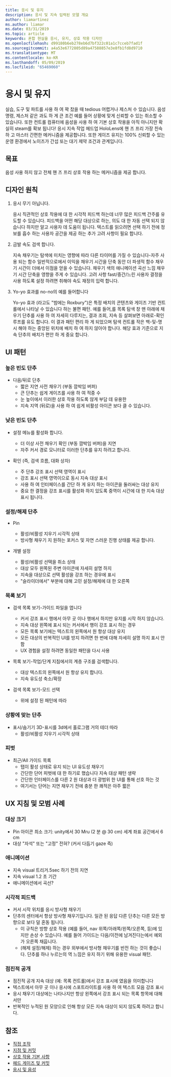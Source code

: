 ```yaml
---
title: 응시 및 유지
description: 응시 및 지속 입력된 모델 개요
author: liamartinez
ms.author: liamar
ms.date: 03/31/2019
ms.topic: article
keywords: 혼합 현실을 응시, 유지, 상호 작용 디자인
ms.openlocfilehash: d99180b6eb278eb6d7bf322c01a1c7cceb7fad1f
ms.sourcegitcommit: a4a53e6772805d89a47588857e3e8fb1fd8d9710
ms.translationtype: MT
ms.contentlocale: ko-KR
ms.lasthandoff: 05/09/2019
ms.locfileid: "65469060"
---
```

# <a name="gaze-and-dwell"></a>응시 및 유지

실습, 도구 및 파트를 사용 하 여 꽉 찼을 때 tedious 어렵거나 제스처 수 있습니다.  음성 명령, 제스처 같은 과도 하 게 큰 조건 예를 들어 상황에 맞게 신뢰할 수 있는 취소할 수 있습니다.  또한 컨트롤 컴퓨터에 음성을 사용 하 여 기본 상호 작용을 아직 아니지만 확실히 steam를 확보 됩니다!  응시 지속 작업 헤드업 HoloLens에 핸 즈 프리 가장 친숙 하 고 마스터 간편한 메커니즘을 제공합니다.  또한 게이즈 유지는 100% 신뢰할 수 있는 운영 환경에서 노이즈가 간섭 또는 대기 제약 조건과 관계입니다.

## <a name="goals"></a>목표

음성 사용 하지 않고 전체 핸 즈 프리 상호 작용 하는 메커니즘을 제공 합니다.

## <a name="design-principles"></a>디자인 원칙

1. 응시 무기 아닙니다.
    
    응시 직관적인 상호 작용에 대 한 시각적 피드백 하는데 너무 많은 피드백 간주를 유도할 수 있습니다. 피드백을 어떤 해당 대상으로 하는, 의도 대 한 자동 선택 되지 않습니다 하지만 알고 사용자 데 도움이 됩니다. 텍스트를 읽으려면 선택 하기 전에 정보를 흡수 하는 사용자 공간을 제공 하는 추가 고려 사항이 필요 합니다.
    
2. 금발 속도 검색 합니다.
    
    지속 채우기는 탐색에 미치는 영향에 따라 다른 타이머를 가질 수 있습니다-자주 사용 되는 함수 일반적으로에서 이익을 채우기 시간을 단축 동안 더 파생적 함수 채우기 시간이 더에서 이점을 얻을 수 있습니다. 채우기 색의 애니메이션 곡선 느낌 채우기 시간 단축을 영향을 주게 수 있습니다. 고려 사항 fast/중간/느린 사용자 결정을 사용 하도록 설정 하려면 취해야 속도 재정의 입력 합니다.
    
3. Yo-yo 효과를 no-no의 예를 들어합니다

    Yo-yo 효과 (라고도 "밤에는 Roxbury")은 특정 배치의 콘텐츠와 게이즈 기반 컨트롤에서 나타날 수 있습니다 하는 불편 패턴. 예를 들어,를 목록 탐색 창 맨 아래에 채우기 단추를 사용 하 여 자세히 다루지는, 결과 조회, 지속 등 살펴보면 아래로-확인 루프를 유도 합니다. 이 결과 패턴 편리 하 게 되었으며 탐색 컨트롤 작은 백-및-명시 해야 하는 중앙된 위치에 배치 하 여 하지 않아야 합니다. 해당 효과 기준으로 지속 단추의 배치가 편안 하 게 중요 합니다.

## <a name="ui-patterns"></a>UI 패턴

### <a name="high-frequency-buttons"></a>높은 빈도 단추
    
* 다음/뒤로 단추
  * 짧은 지연 사전 채우기 (부동 깜박임 버퍼)
  * 큰 단추는 쉽게 게이즈를 사용 하 여 적중 수
  * 눈 높이에서 이러한 상호 작용 하도록 않게 부담 데 유용한
  * 지속 지역 (뒤로)을 사용 하 여 쉽게 비활성 아이콘 보다 클 수 있습니다.

### <a name="low-frequency-buttons"></a>낮은 빈도 단추
    
* 설정 메뉴를 활성화 합니다.
  * 더 이상 사전 채우기 확인 (부동 깜박임 버퍼)을 지연
  * 자주 커서 경로 모니터로 이러한 단추를 유지 하려고 합니다.

* 확인 (즉, 검색 흐름, 대화 상자)
  * 주 단추 강조 표시 선택 영역이 표시
  * 강조 표시 선택 영역이으로 동시 지속 대상 표시
  * 사용 하 여 인터페이스를 간단 하 게 유지 하는 아이콘을 둘러싸는 대상 유지
  * 중요 한 결정을 강조 표시를 활성화 하지 있도록 중역이 시간에 대 한 지속 대상 표시 됩니다.
        
### <a name="toggle-buttons"></a>설정/해제 단추

* Pin
  * 활성/비활성 지우기 시각적 상태
  * 방사형 채우기 지 원하는 포커스 및 자연 스러운 진행 상태를 제공 합니다. 

* 개별 설정
  * 활성/비활성 선택을 취소 상태
  * 대상 모두 왼쪽된 주변 아이콘에 자세히 설명 하지
  * 지속을 대상으로 선택 활성을 강조 하는 경우에 표시
  * "슬라이더에서" 부분에 대해 고민 설정/해제에 대 한 오른쪽

### <a name="list-views"></a>목록 보기

* 검색 목록 보기-가이드 파일을 엽니다
  * 커서 강조 표시 행에서 아무 곳 이나 행에서 하지만 유지를 시작 하지 않습니다.
  * 지속 대상 왼쪽에 표시 되는 커서에서 행이 강조 표시 하는 경우
  * 모든 목록 보기에는 텍스트의 왼쪽에서 원 항상 대상 유지
  * 모든 대상의 반복적인 UI를 방지 하려면 한 번에 대해 자세히 설명 하지 표시 안 함
  * UX 경험을 설정 하려면 동일한 패턴을 다시 사용
        
* 목록 보기-작업/단계 지침에서의 계층 구조를 검색합니다.
  * 대상 텍스트의 왼쪽에서 원 항상 유지 합니다.
  * 지속 유도성 축소/확장
        
* 검색 목록 보기-모드 선택
  * 위에 설정 된 패턴에 따라

### <a name="contextual-buttons"></a>상황에 맞는 단추

* 표시/숨기기 3D-표시를 3d에서 홀로그램 거의 테더 따라 
  * 활성/비활성 지우기 시각적 상태

### <a name="pivots"></a>피벗

* 최근/All 가이드 목록
  * 탭이 활성 상태로 유지 되는 UI 유도성 채우기
  * 간단한 단어 피벗에 대 한 하기로 했습니다 지속 대상 패턴 생략
  * 간단한 인터페이스를 다른 2 원 대상과 더 광범위 한 UI를 통해 선호 하는 것
  * 여기서는 단어는 지연 채우기 전에 충분 한 쾌적은 아주 짧은


## <a name="ux-guidelines-and-best-practices"></a>UX 지침 및 모범 사례

### <a name="target-sizes"></a>대상 크기

  * Pin 아이콘 최소 크기: unity에서 30 Mru (2 분 @ 30 cm) 세계 좌표 공간에서 6 cm
  * 대상 "자석" 또는 "고정" 전혀? (커서 다듬기 gaze 즉)

### <a name="animation"></a>애니메이션

  * 지속 visual 트리거.5sec 하기 전의 지연
  * 지속 visual 1.2 초 기간
  * 애니메이션에서 곡선?

### <a name="visual-feedback"></a>시각적 피드백

  * 커서 시작 위치를 응시 방사형 채우기
  * 단추의 센터에서 항상 방사형 채우기입니다. 일관 된 응답 다른 단추는 다른 모든 방향으로 보다 덜 혼동 됩니다. 
    * 이 규칙은 방향 상호 작용 (예를 들어, nav 위쪽/아래쪽/왼쪽/오른쪽, 등)에 있지만 손상 수 있습니다. 예를 들어 가이드는 다음/이전에 남겨진다는에서 예외가 오른쪽 채웁니다.
    * (해제 설정/해제) 하는 경우 외부에서 방사형 채우기를 반전 하는 것이 좋습니다. 단추를 하나 누르는의 역 느낌은 유지 하기 위해 유용한 visual 패턴. 

### <a name="progressive-disclosure"></a>점진적 공개

 * 점진적 공개 지속 대상 (예: 목록 컨트롤)에서 강조 표시에 였음을 의미합니다
 * 텍스트에서 아무 곳 이나 응시에 스포트라이트를 사용 하 여 텍스트 모음 강조 표시
 * 응시 채우기 대상에는 나타나지만 항상 왼쪽에서 강조 표시 되는 목록 항목에 대해서만
 * 반복적인 누적된 원 모양으로 인해 항상 모든 지속 대상이 되지 않도록 하려고 합니다.
 
 ## <a name="see-also"></a>참조
* [직접 조작](direct-manipulation.md)
* [지점 및 커밋](point-and-commit.md)
* [상호 작용 기본 사항](interaction-fundamentals.md)
* [헤드 게이즈 및 커밋](gaze-and-commit.md)
* [응시 및 음성](voice-design.md)
